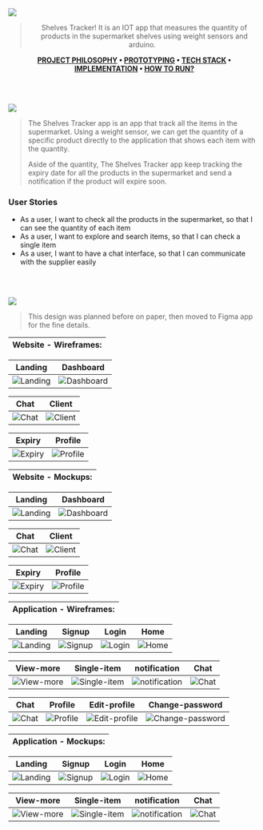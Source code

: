 <img src="./readme/title1.svg"/>

<div align="center">

> Shelves Tracker! It is an IOT app that measures the quantity of products in the supermarket shelves using weight sensors and arduino.  

**[PROJECT PHILOSOPHY](https://github.com/khaled-bissani/shelves-tracker#-project-philosophy) • [PROTOTYPING](https://github.com/khaled-bissani/shelves-tracker#-wireframes) • [TECH STACK](https://github.com/khaled-bissani/shelves-tracker#-tech-stack) • [IMPLEMENTATION](https://github.com/khaled-bissani/shelves-tracker#-impplementation) • [HOW TO RUN?](https://github.com/khaled-bissani/shelves-tracker#-how-to-run)**

</div>

<br><br>


<img src="./readme/title2.svg"/>

> The Shelves Tracker app is an app that track all the items in the supermarket. Using a weight sensor, we can get the quantity of a specific product directly to the application that shows each item with the quantity.
>
> Aside of the quantity, The Shelves Tracker app keep tracking the expiry date for all the products in the supermarket and send a notification if the product will expire soon.

### User Stories
- As a user, I want to check all the products in the supermarket, so that I can see the quantity of each item
- As a user, I want to explore and search items, so that I can check a single item
- As a user, I want to have a chat interface, so that I can communicate with the supplier easily

<br><br>

<img src="./readme/title3.svg"/>

> This design was planned before on paper, then moved to Figma app for the fine details.

| Website - Wireframes: |
| ----------------------|

| Landing  | Dashboard  |
| -----------------| -----|
| ![Landing](https://github.com/khaled-bissani/shelves-tracker/blob/readme/readme/wireframes/website/Supplier-landing-page-wireframe.png) | ![Dashboard](https://github.com/khaled-bissani/shelves-tracker/blob/readme/readme/wireframes/website/Supplier-home-page-wireframe.png) |

| Chat  | Client  |
| -----------------| -----|
| ![Chat](https://github.com/khaled-bissani/shelves-tracker/blob/readme/readme/wireframes/website/Supplier-Chat-page-wireframe.png) | ![Client](https://github.com/khaled-bissani/shelves-tracker/blob/readme/readme/wireframes/website/Supplier-Client-page-wireframe.png) |

| Expiry  | Profile  |
| -----------------| -----|
| ![Expiry](https://github.com/khaled-bissani/shelves-tracker/blob/readme/readme/wireframes/website/Supplier-Expiry-page-wireframe.png) | ![Profile](https://github.com/khaled-bissani/shelves-tracker/blob/readme/readme/wireframes/website/Supplier-profile-page-wireframe.png) |

| Website - Mockups: |
| ----------------------|

| Landing  | Dashboard  |
| -----------------| -----|
| ![Landing](https://github.com/khaled-bissani/shelves-tracker/blob/readme/readme/mockups/website/Supplier-landing-page-mockup.png) | ![Dashboard](https://github.com/khaled-bissani/shelves-tracker/blob/readme/readme/mockups/website/Supplier-home-page-mockup.png) |

| Chat  | Client  |
| -----------------| -----|
| ![Chat](https://github.com/khaled-bissani/shelves-tracker/blob/readme/readme/mockups/website/Supplier-Chat-page-mockup.png) | ![Client](https://github.com/khaled-bissani/shelves-tracker/blob/readme/readme/mockups/website/Supplier-Client-page-mockup.png) |

| Expiry  | Profile  |
| -----------------| -----|
| ![Expiry](https://github.com/khaled-bissani/shelves-tracker/blob/readme/readme/mockups/website/Supplier-Expiry-page-mockup.png) | ![Profile](https://github.com/khaled-bissani/shelves-tracker/blob/readme/readme/mockups/website/Supplier-profile-page-mockup.png) |

| Application - Wireframes: |
| ----------------------|

| Landing  | Signup  | Login  | Home  |
| -----------------| -----|------|------|
| ![Landing](https://github.com/khaled-bissani/shelves-tracker/blob/readme/readme/wireframes/application/Supermarket-landing-page-wireframe.png) | ![Signup](https://github.com/khaled-bissani/shelves-tracker/blob/readme/readme/wireframes/application/Supermarket-signup-page-wireframe.png) | ![Login](https://github.com/khaled-bissani/shelves-tracker/blob/readme/readme/wireframes/application/Supermarket-login-page-wireframe.png) | ![Home](https://github.com/khaled-bissani/shelves-tracker/blob/readme/readme/wireframes/application/Supermarket-home-page-wireframe.png) |

| View-more  | Single-item  | notification  | Chat  |
| -----------------| -----|------|------|
| ![View-more](https://github.com/khaled-bissani/shelves-tracker/blob/readme/readme/wireframes/application/Supermarket-view-more-page-wireframe.png) | ![Single-item](https://github.com/khaled-bissani/shelves-tracker/blob/readme/readme/wireframes/application/Supermarket-single-page-wireframe.png) | ![notification](https://github.com/khaled-bissani/shelves-tracker/blob/readme/readme/wireframes/application/Supermarket-notification-page-wireframe.png) | ![Chat](https://github.com/khaled-bissani/shelves-tracker/blob/readme/readme/wireframes/application/Supermarket-Chat-page-wireframe.png) |

| Chat  | Profile  | Edit-profile  | Change-password  |
| -----------------| -----|------|------|
| ![Chat](https://github.com/khaled-bissani/shelves-tracker/blob/readme/readme/wireframes/application/Supermarket-Chat-page2-wireframe.png) | ![Profile](https://github.com/khaled-bissani/shelves-tracker/blob/readme/readme/wireframes/application/Supermarket-profile-page-wireframe.png) | ![Edit-profile](https://github.com/khaled-bissani/shelves-tracker/blob/readme/readme/wireframes/application/Supermarket-edit-profile-page-wireframe.png) | ![Change-password](https://github.com/khaled-bissani/shelves-tracker/blob/readme/readme/wireframes/application/Supermarket-change-password-page-wireframe.png) |

| Application - Mockups: |
| ----------------------|

| Landing  | Signup  | Login  | Home  |
| -----------------| -----|------|------|
| ![Landing](https://github.com/khaled-bissani/shelves-tracker/blob/readme/readme/mockups/application/Supermarket-landing-page-mockup.png) | ![Signup](https://github.com/khaled-bissani/shelves-tracker/blob/readme/readme/mockups/application/Supermarket-signup-page-mockup.png) | ![Login](https://github.com/khaled-bissani/shelves-tracker/blob/readme/readme/mockups/application/Supermarket-login-page-mockup.png) | ![Home](https://github.com/khaled-bissani/shelves-tracker/blob/readme/readme/mockups/application/Supermarket-home-page-mockup.png) |

| View-more  | Single-item  | notification  | Chat  |
| -----------------| -----|------|------|
| ![View-more](https://github.com/khaled-bissani/shelves-tracker/blob/readme/readme/mockups/application/Supermarket-view-more-page-mockup.png) | ![Single-item](https://github.com/khaled-bissani/shelves-tracker/blob/readme/readme/mockups/application/Supermarket-single-page-mockup.png) | ![notification](https://github.com/khaled-bissani/shelves-tracker/blob/readme/readme/mockups/application/Supermarket-notification-page-mockup.png) | ![Chat](https://github.com/khaled-bissani/shelves-tracker/blob/readme/readme/mockups/application/Supermarket-Chat-page-mockup.png) |